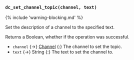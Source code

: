 ### `dc_set_channel_topic(channel, text)`

{% include 'warning-blocking.md' %}

Set the description of a channel to the specified text.

Returns a Boolean, whether if the operation was successful.

- `channel` {->} [Channel](/values/channel.md)
  {:} The channel to set the topic.
- `text` {->} String
  {:} The text to set the channel to.